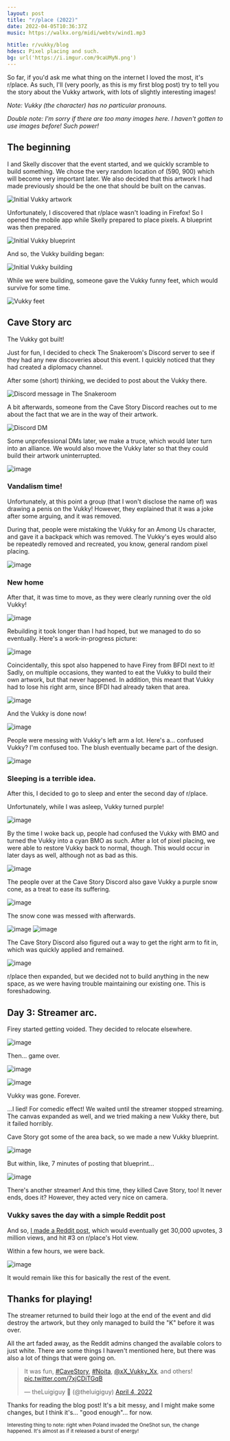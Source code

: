 ```yaml
---
layout: post
title: "r/place (2022)"
date: 2022-04-05T10:36:37Z
music: https://walkx.org/midi/webtv/wind1.mp3

htitle: r/vukky/blog
hdesc: Pixel placing and such.
bg: url('https://i.imgur.com/9caUMyN.png')
---
```


So far, if you'd ask me what thing on the internet I loved the most, it's r/place. As such, I'll (very poorly, as this is my first blog post) try to tell you the story about the Vukky artwork, with lots of slightly interesting images!

*Note: Vukky (the character) has no particular pronouns.*

*Double note: I'm sorry if there are too many images here. I haven't gotten to use images before! Such power!*

## The beginning
I and Skelly discover that the event started, and we quickly scramble to build something. 
We chose the very random location of (590, 900) which will become very important later.
We also decided that this artwork I had made previously should be the one that should be built on the canvas.

![Initial Vukky artwork](https://i.imgur.com/m6fAW4s.png)

Unfortunately, I discovered that r/place wasn't loading in Firefox! So I opened the mobile app while Skelly prepared to place pixels. A blueprint was then prepared.

![Initial Vukky blueprint](https://i.imgur.com/wOPGkiu.png)

And so, the Vukky building began:

![Initial Vukky building](https://i.imgur.com/RAljm3U.png)

While we were building, someone gave the Vukky funny feet, which would survive for some time.

![Vukky feet](https://i.imgur.com/3zfOMTY.png)

## Cave Story arc

The Vukky got built! 

Just for fun, I decided to check The Snakeroom's Discord server to see if they had any new discoveries about this event. I quickly noticed that they had created a diplomacy channel.

After some (short) thinking, we decided to post about the Vukky there.

![Discord message in The Snakeroom](https://i.imgur.com/2LvdbLH.png)

A bit afterwards, someone from the Cave Story Discord reaches out to me about the fact that we are in the way of their artwork.

![Discord DM](https://i.imgur.com/QjJRx91.png)

Some unprofessional DMs later, we make a truce, which would later turn into an alliance. We would also move the Vukky later so that they could build their artwork uninterrupted. 

![image](https://user-images.githubusercontent.com/46850780/161729996-8f65c21c-f19e-401d-b9b5-629b42f2f37a.png)

### Vandalism time!
Unfortunately, at this point a group (that I won't disclose the name of) was drawing a penis on the Vukky! However, they explained that it was a joke after some arguing, and it was removed.

During that, people were mistaking the Vukky for an Among Us character, and gave it a backpack which was removed. The Vukky's eyes would also be repeatedly removed and recreated, you know, general random pixel placing.

![image](https://user-images.githubusercontent.com/46850780/161729902-d37d7cc0-c34e-4ed7-aeb1-6e21dcc28c6e.png)

### New home
After that, it was time to move, as they were clearly running over the old Vukky!

![image](https://user-images.githubusercontent.com/46850780/161730145-730f919f-b3ff-455a-8c86-ba9e5ebcae63.png)

Rebuilding it took longer than I had hoped, but we managed to do so eventually. Here's a work-in-progress picture:

![image](https://user-images.githubusercontent.com/46850780/161730462-7180716a-f4b8-47bc-9b72-2f677a82bfee.png)

Coincidentally, this spot also happened to have Firey from BFDI next to it! Sadly, on multiple occasions, they wanted to eat the Vukky to build their own artwork, but that never happened. In addition, this meant that Vukky had to lose his right arm, since BFDI had already taken that area.

![image](https://user-images.githubusercontent.com/46850780/161730825-ca6234f6-0bc5-4d32-b10b-e831985311be.png)

And the Vukky is done now!

![image](https://user-images.githubusercontent.com/46850780/161730722-e82c7a85-7829-491c-8051-f84a6504658e.png)

People were messing with Vukky's left arm a lot. Here's a... confused Vukky? I'm confused too. The blush eventually became part of the design.

![image](https://user-images.githubusercontent.com/46850780/161731011-6faf94aa-fd81-4709-85af-8c72da891dad.png)

### Sleeping is a terrible idea.

After this, I decided to go to sleep and enter the second day of r/place.

Unfortunately, while I was asleep, Vukky turned purple!

![image](https://user-images.githubusercontent.com/46850780/161731467-5a05821a-29d0-4044-bae3-5800127e7bea.png)

By the time I woke back up, people had confused the Vukky with BMO and turned the Vukky into a cyan BMO as such. After a lot of pixel placing, we were able to restore Vukky back to normal, though. This would occur in later days as well, although not as bad as this.

![image](https://user-images.githubusercontent.com/46850780/161731656-486ac551-c123-481a-bf0d-a80e93cc9405.png)

The people over at the Cave Story Discord also gave Vukky a purple snow cone, as a treat to ease its suffering.

![image](https://user-images.githubusercontent.com/46850780/161731779-a1305750-8cb6-4c88-ad2b-95c84e641625.png)

The snow cone was messed with afterwards.

![image](https://user-images.githubusercontent.com/46850780/161732383-767107b0-bb63-4fb9-a896-73ecaaa07017.png)
![image](https://user-images.githubusercontent.com/46850780/161732576-f38b08b2-d74e-4dd7-b31f-2497c6103ad6.png)

The Cave Story Discord also figured out a way to get the right arm to fit in, which was quickly applied and remained.

![image](https://user-images.githubusercontent.com/46850780/161732889-40eecb24-9c6e-4571-85be-9f1e961511d1.png)

r/place then expanded, but we decided not to build anything in the new space, as we were having trouble maintaining our existing one. This is foreshadowing.

## Day 3: Streamer arc.

Firey started getting voided. They decided to relocate elsewhere.

![image](https://user-images.githubusercontent.com/46850780/161734221-669be1dd-953f-412d-b899-4586f4e5691f.png)

Then... game over.

![image](https://user-images.githubusercontent.com/46850780/161734357-9934735b-5bce-462e-a729-34e9b075d4e2.png)

![image](https://user-images.githubusercontent.com/46850780/161734435-19b01c61-4e3c-4547-a29e-c9529d07aed7.png)

Vukky was gone. Forever.

...I lied! For comedic effect! We waited until the streamer stopped streaming. The canvas expanded as well, and we tried making a new Vukky there, but it failed horribly.

Cave Story got some of the area back, so we made a new Vukky blueprint.

![image](https://user-images.githubusercontent.com/46850780/161735112-1405cb90-193e-4ed1-8a5b-8ebd93ed3aad.png)

But within, like, 7 minutes of posting that blueprint...

![image](https://user-images.githubusercontent.com/46850780/161735196-5db56870-adcf-4fe3-b562-36959acdc4db.png)

There's another streamer! And this time, they killed Cave Story, too! It never ends, does it? However, they acted very nice on camera.

### Vukky saves the day with a simple Reddit post
And so, [I made a Reddit post](https://www.reddit.com/r/place/comments/tvwboy/streamer_bombs_a_small_community_to_draw_some/), which would eventually get 30,000 upvotes, 3 million views, and hit #3 on r/place's Hot view.

Within a few hours, we were back.

![image](https://user-images.githubusercontent.com/46850780/161735535-2d92290e-f530-4d9e-9aa9-625553d4364f.png)

It would remain like this for basically the rest of the event.

## Thanks for playing!

The streamer returned to build their logo at the end of the event and did destroy the artwork, but they only managed to build the "K" before it was over.

All the art faded away, as the Reddit admins changed the available colors to just white. There are some things I haven't mentioned here, but there was also a lot of things that were going on.

<blockquote class="twitter-tweet" data-lang="en"><p lang="en" dir="ltr">It was fun, <a href="https://twitter.com/hashtag/CaveStory?src=hash&amp;ref_src=twsrc%5Etfw">#CaveStory</a>, <a href="https://twitter.com/hashtag/Noita?src=hash&amp;ref_src=twsrc%5Etfw">#Noita</a>, <a href="https://twitter.com/xX_Vukky_Xx?ref_src=twsrc%5Etfw">@xX_Vukky_Xx</a>, and others! <a href="https://t.co/7xjCDiTGqB">pic.twitter.com/7xjCDiTGqB</a></p>&mdash; theLuigiguy 🐤 (@theluigiguy) <a href="https://twitter.com/theluigiguy/status/1511121023785062405?ref_src=twsrc%5Etfw">April 4, 2022</a></blockquote>

Thanks for reading the blog post! It's a bit messy, and I might make some changes, but I think it's... "good enough"... for now.

<small>Interesting thing to note: right when Poland invaded the OneShot sun, the change happened. It's almost as if it released a burst of energy!</small>
